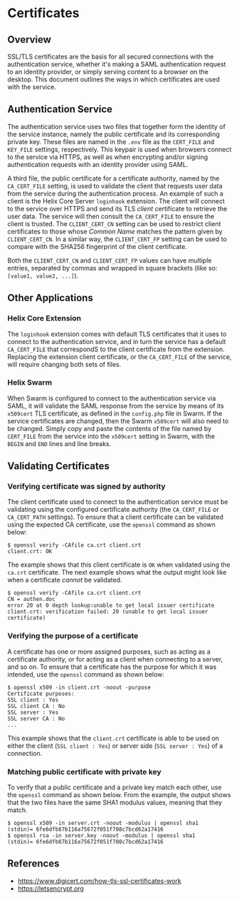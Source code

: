 # Certificates

## Overview

SSL/TLS certificates are the basis for all secured connections with the
authentication service, whether it's making a SAML authentication request to an
identity provider, or simply serving content to a browser on the desktop. This
document outlines the ways in which certificates are used with the service.

## Authentication Service

The authentication service uses two files that together form the identity of the
service instance, namely the public certificate and its corresponding private
key. These files are named in the `.env` file as the `CERT_FILE` and `KEY_FILE`
settings, respectively. This keypair is used when browsers connect to the
service via HTTPS, as well as when encrypting and/or signing authentication
requests with an identity provider using SAML.

A third file, the public certificate for a certificate authority, named by the
`CA_CERT_FILE` setting, is used to validate the client that requests user data
from the service during the authentication process. An example of such a client
is the Helix Core Server `loginhook` extension. The client will connect to the
service over HTTPS and send its TLS _client_ certificate to retrieve the user
data. The service will then consult the `CA_CERT_FILE` to ensure the client is
trusted. The `CLIENT_CERT_CN` setting can be used to restrict client
certificates to those whose _Common Name_ matches the pattern given by
`CLIENT_CERT_CN`. In a similar way, the `CLIENT_CERT_FP` setting can be used to
compare with the SHA256 fingerprint of the client certificate.

Both the `CLIENT_CERT_CN` and `CLIENT_CERT_FP` values can have multiple entries, separated by commas and wrapped in square brackets (like so: `[value1, value2, ...]`).

## Other Applications

### Helix Core Extension

The `loginhook` extension comes with default TLS certificates that it uses to
connect to the authentication service, and in turn the service has a default
`CA_CERT_FILE` that correspondS to the client certificate from the extension.
Replacing the extension client certificate, or the `CA_CERT_FILE` of the
service, will require changing both sets of files.

### Helix Swarm

When Swarm is configured to connect to the authentication service via SAML, it
will validate the SAML response from the service by means of its `x509cert` TLS
certificate, as defined in the `config.php` file in Swarm. If the service
certificates are changed, then the Swarm `x509cert` will also need to be
changed. Simply copy and paste the contents of the file named by `CERT_FILE`
from the service into the `x509cert` setting in Swarm, with the `BEGIN` and
`END` lines and line breaks.

## Validating Certificates

### Verifying certificate was signed by authority

The client certificate used to connect to the authentication service must be validating using the configured certificate authority (the `CA_CERT_FILE` or `CA_CERT_PATH` settings). To ensure that a client certificate can be validated using the expected CA certificate, use the `openssl` command as shown below:

```shell
$ openssl verify -CAfile ca.crt client.crt
client.crt: OK
```

The example shows that this client certificate is `OK` when validated using the `ca.crt` certificate. The next example shows what the output might look like when a certificate _cannot_ be validated.

```shell
$ openssl verify -CAfile ca.crt client.crt
CN = authen.doc
error 20 at 0 depth lookup:unable to get local issuer certificate
client.crt: verification failed: 20 (unable to get local issuer certificate)
```

### Verifying the purpose of a certificate

A certificate has one or more assigned purposes, such as acting as a certificate authority, or for acting as a client when connecting to a server, and so on. To ensure that a certificate has the purpose for which it was intended, use the `openssl` command as shown below:

```shell
$ openssl x509 -in client.crt -noout -purpose
Certificate purposes:
SSL client : Yes
SSL client CA : No
SSL server : Yes
SSL server CA : No
...
```

This example shows that the `client.crt` certificate is able to be used on either the client (`SSL client : Yes`) or server side (`SSL server : Yes`) of a connection.

### Matching public certificate with private key

To verify that a public certificate and a private key match each other, use the
`openssl` command as shown below. From the example, the output shows that the
two files have the same SHA1 modulus values, meaning that they match.

```shell
$ openssl x509 -in server.crt -noout -modulus | openssl sha1
(stdin)= 6fe6dfb87b116a75672f051f708c7bcd62a17416
$ openssl rsa -in server.key -noout -modulus | openssl sha1
(stdin)= 6fe6dfb87b116a75672f051f708c7bcd62a17416
```

## References

* https://www.digicert.com/how-tls-ssl-certificates-work
* https://letsencrypt.org
